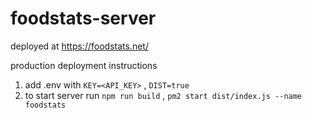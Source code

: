 # foodstats-server

deployed at https://foodstats.net/

production deployment instructions
1. add .env with `KEY=<API_KEY>` , `DIST=true`
2. to start server run `npm run build` , `pm2 start dist/index.js --name foodstats`
